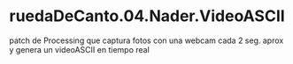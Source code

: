 # ruedaDeCanto.04.Nader.VideoASCII
patch de Processing que captura fotos con una webcam cada 2 seg. aprox y genera un videoASCII en tiempo real
